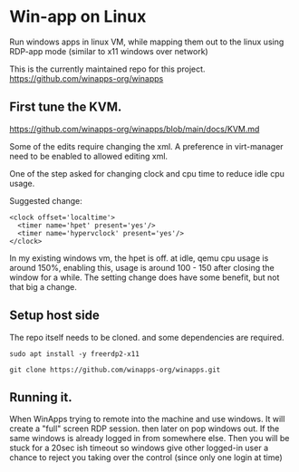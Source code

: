 # Win-app on Linux

Run windows apps in linux VM, while mapping them out to the linux using RDP-app mode (similar to x11 windows over network)


This is the currently maintained repo for this project. 
https://github.com/winapps-org/winapps

## First tune the KVM.

https://github.com/winapps-org/winapps/blob/main/docs/KVM.md

Some of the edits require changing the xml. A preference in virt-manager need to be enabled to allowed editing xml.


One of the step asked for changing clock and cpu time to reduce idle cpu usage. 

Suggested change:
```
<clock offset='localtime'>
  <timer name='hpet' present='yes'/>
  <timer name='hypervclock' present='yes'/>
</clock>
```

In my existing windows vm, the hpet is off. at idle, qemu cpu usage is around 150%, enabling this, usage is around 100 - 150 after closing the window for a while. The setting change does have some benefit, but not that big a change. 



## Setup host side 

The repo itself needs to be cloned. and some dependencies are required.

```
sudo apt install -y freerdp2-x11
```

```
git clone https://github.com/winapps-org/winapps.git
```


## Running it. 

When WinApps trying to remote into the machine and use windows. It will create a "full" screen RDP session. then later on pop windows out. If the same windows is already logged in from somewhere else. Then you will be stuck for a 20sec ish timeout so windows give other logged-in user a chance to reject you taking over the control (since only one login at time)